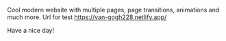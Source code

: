 Cool modern website with multiple pages, page transitions, animations and much more.
Url for test https://van-gogh228.netlify.app/

Have a nice day!  
